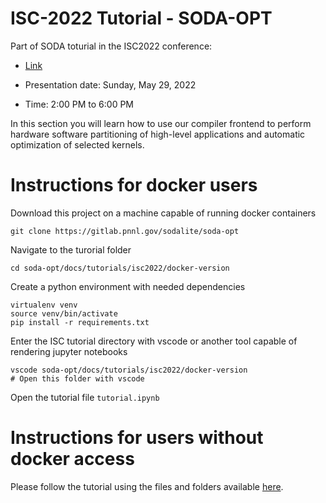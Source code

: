 # ISC-2022 Tutorial - SODA-OPT

Part of SODA toturial in the ISC2022 conference: 

* [Link](https://app.swapcard.com/widget/event/isc-high-performance-2022/planning/UGxhbm5pbmdfODYxMTU1)


* Presentation date: Sunday, May 29, 2022 
* Time: 2:00 PM to 6:00 PM

In this section you will learn how to use our compiler frontend to perform hardware software partitioning of high-level applications and automatic optimization of selected kernels.

# Instructions for docker users

Download this project on a machine capable of running docker containers

```
git clone https://gitlab.pnnl.gov/sodalite/soda-opt
```

Navigate to the turorial folder

```
cd soda-opt/docs/tutorials/isc2022/docker-version
```

Create a python environment with needed dependencies

```
virtualenv venv
source venv/bin/activate
pip install -r requirements.txt
```

Enter the ISC tutorial directory with vscode or another tool capable of rendering jupyter notebooks

```
vscode soda-opt/docs/tutorials/isc2022/docker-version
# Open this folder with vscode
```

Open the tutorial file `tutorial.ipynb`

# Instructions for users without docker access

Please follow the tutorial using the files and folders available [here](docs/tutorials/isc2022/docker-version-executed).
